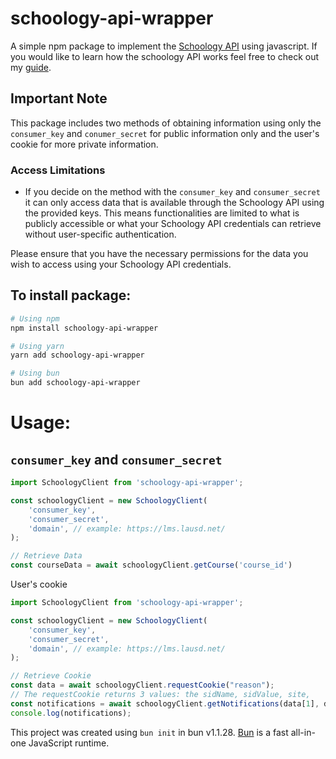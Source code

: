 # schoology-api-wrapper
A simple npm package to implement the [Schoology API](https://developers.schoology.com/api/) using javascript. If you would like to learn how the schoology API works feel free to check out my [guide](https://github.com/i-nek/Schoology-API-Guide/tree/main).
## Important Note

This package includes two methods of obtaining information using only the `consumer_key` and `conumer_secret` for public information only and the user's cookie for more private information.

### Access Limitations
- If you decide on the method with the `consumer_key` and `consumer_secret` it can only access data that is available through the Schoology API using the provided keys. This means functionalities are limited to what is publicly accessible or what your Schoology API credentials can retrieve without user-specific authentication.

Please ensure that you have the necessary permissions for the data you wish to access using your Schoology API credentials.

## To install package:

```bash
# Using npm
npm install schoology-api-wrapper

# Using yarn
yarn add schoology-api-wrapper

# Using bun
bun add schoology-api-wrapper

```

# Usage:
## `consumer_key` and `consumer_secret`
```javascript
import SchoologyClient from 'schoology-api-wrapper';

const schoologyClient = new SchoologyClient(
    'consumer_key', 
    'consumer_secret',
    'domain', // example: https://lms.lausd.net/ 
);

// Retrieve Data
const courseData = await schoologyClient.getCourse('course_id')
```
User's cookie
```javascript
import SchoologyClient from 'schoology-api-wrapper';

const schoologyClient = new SchoologyClient(
    'consumer_key', 
    'consumer_secret',
    'domain', // example: https://lms.lausd.net/ 
);

// Retrieve Cookie
const data = await schoologyClient.requestCookie("reason");
// The requestCookie returns 3 values: the sidName, sidValue, site,
const notifications = await schoologyClient.getNotifications(data[1], data[2], data[3]);
console.log(notifications);
```

This project was created using `bun init` in bun v1.1.28. [Bun](https://bun.sh) is a fast all-in-one JavaScript runtime.
